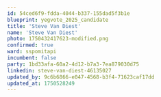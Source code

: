 ```yaml
---
id: 54ced6f9-fdda-4044-b337-155dad5f3b1e
blueprint: yegvote_2025_candidate
title: 'Steve Van Diest'
name: 'Steve Van Diest'
photo: 1750432417623-modified.png
confirmed: true
ward: sspomitapi
incumbent: false
party: 1bd33afa-60a2-4d12-b7a3-7ea879030d75
linkedin: steve-van-diest-46135027
updated_by: 9c6b6866-e047-4568-b3f4-71623caf17dd
updated_at: 1750528249
---
```

